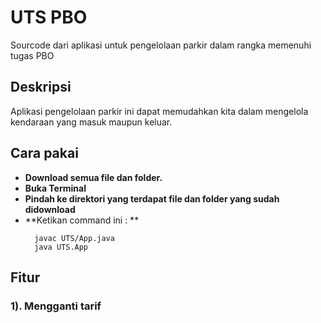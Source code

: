 # UTS PBO
Sourcode dari aplikasi untuk pengelolaan parkir dalam rangka memenuhi tugas PBO

## Deskripsi 
Aplikasi pengelolaan parkir ini dapat memudahkan kita dalam mengelola kendaraan yang masuk maupun keluar.

## Cara pakai
- **Download semua file dan folder.**
- **Buka Terminal**
- **Pindah ke direktori yang terdapat file dan folder yang sudah didownload**
- **Ketikan command ini : **
  ```
    javac UTS/App.java
    java UTS.App
   ```


## Fitur
### 1). Mengganti tarif 
